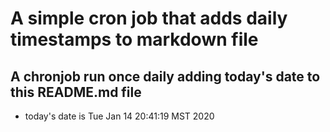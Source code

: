 A simple cron job that adds daily timestamps to markdown file
============================================================
## A chronjob run once daily adding today's date to this README.md file
* today's date is Tue Jan 14 20:41:19 MST 2020
